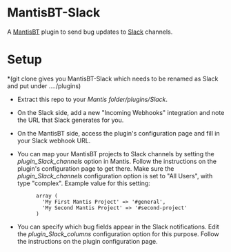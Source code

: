 MantisBT-Slack
==============

A [MantisBT](http://www.mantisbt.org/) plugin to send bug updates to [Slack](https://slack.com/) channels.


# Setup
*(git clone  gives you MantisBT-Slack which needs to be renamed as Slack and put under ..../plugins)
* Extract this repo to your *Mantis folder/plugins/Slack*.
* On the Slack side, add a new "Incoming Webhooks" integration and note the URL that Slack generates for you.
* On the MantisBT side, access the plugin's configuration page and fill in your Slack webhook URL.
* You can map your MantisBT projects to Slack channels by setting the *plugin_Slack_channels* option in Mantis.  Follow the instructions on the plugin's configuration page to get there. Make sure the *plugin_Slack_channels* configuration option is set to "All Users", with type "complex".
    Example value for this setting:

            array (
              'My First Mantis Project' => '#general',
              'My Second Mantis Project' => '#second-project'
            )
            
* You can specify which bug fields appear in the Slack notifications. Edit the *plugin_Slack_columns* configuration option for this purpose.  Follow the instructions on the plugin configuration page.

